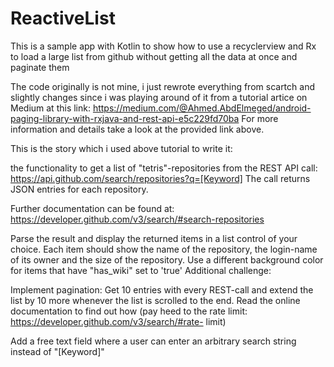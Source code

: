 # ReactiveList
This is a sample app with Kotlin to show how to use a recyclerview and Rx to load a large list from github without getting all the data at once and paginate them

The code originally is not mine, i just rewrote everything from scartch and slightly changes since i was playing around of it from a tutorial artice on Medium at this link:
https://medium.com/@Ahmed.AbdElmeged/android-paging-library-with-rxjava-and-rest-api-e5c229fd70ba
For more information and details take a look at the provided link above.

This is the story which i used above tutorial to write it:

the functionality to get a list of "tetris"-repositories from the REST API call:
https://api.github.com/search/repositories?q=[Keyword]
The call returns JSON entries for each repository.

Further documentation can be found at:
https://developer.github.com/v3/search/#search-repositories

Parse the result and display the returned items in a list control of your choice.
Each item should show the name of the repository, the login-name of its owner and
the size of the repository.
Use a different background color for items that have "has_wiki" set to 'true'
Additional challenge:

Implement pagination: Get 10 entries with every REST-call and extend the list by 10
more whenever the list is scrolled to the end. Read the online documentation to find
out how (pay heed to the rate limit: https://developer.github.com/v3/search/#rate-
limit)

Add a free text field where a user can enter an arbitrary search string instead of
"[Keyword]"
